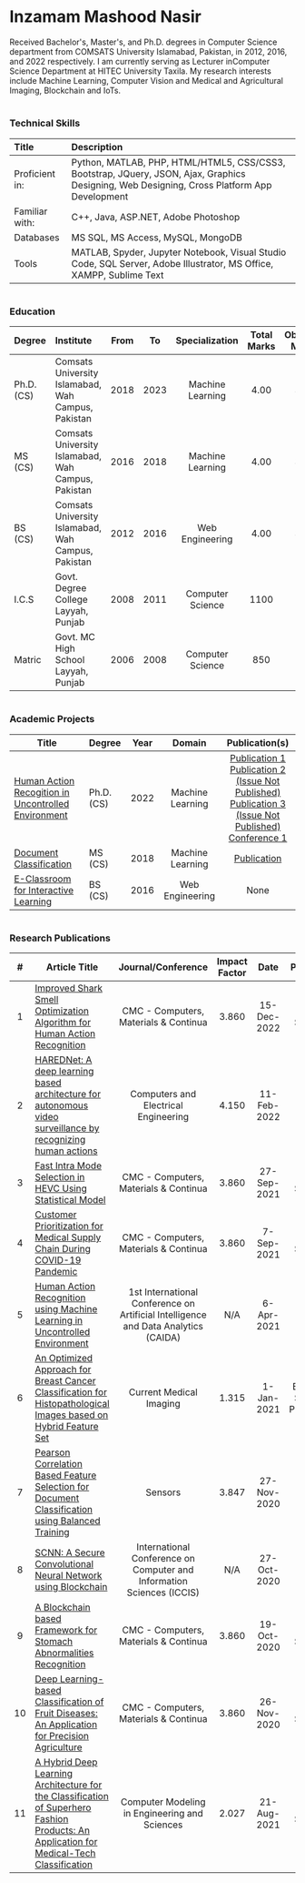 # Inzamam Mashood Nasir

Received Bachelor's, Master's, and Ph.D. degrees in Computer Science department from COMSATS University Islamabad, Pakistan, in 2012, 2016, and 2022 respectively. I am currently serving as Lecturer inComputer Science Department at HITEC University Taxila. My research interests include Machine Learning, Computer Vision and Medical and Agricultural Imaging, Blockchain and IoTs.
#

### Technical Skills
| Title | Description |
|  :-------- | :--------------- |
| Proficient in: | Python, MATLAB, PHP, HTML/HTML5, CSS/CSS3, Bootstrap, JQuery, JSON, Ajax, Graphics Designing, Web Designing, Cross Platform App Development |
| Familiar with: | C++, Java, ASP.NET, Adobe Photoshop |
| Databases | MS SQL, MS Access, MySQL, MongoDB |
| Tools | MATLAB, Spyder, Jupyter Notebook, Visual Studio Code, SQL Server, Adobe Illustrator, MS Office, XAMPP, Sublime Text |
#
### Education
|  Degree | Institute | From | To | Specialization | Total Marks | Obtained Marks |
|  :----- | :-------------------------- | :--: | :--: | :------------: | :------:  | :--: |
| Ph.D. (CS) | Comsats University Islamabad, Wah Campus, Pakistan | 2018 | 2023 | Machine Learning | 4.00 | 3.42 |
| MS (CS) | Comsats University Islamabad, Wah Campus, Pakistan | 2016 | 2018 | Machine Learning | 4.00 | 3.81 |
| BS (CS) | Comsats University Islamabad, Wah Campus, Pakistan | 2012 | 2016 | Web Engineering | 4.00 | 3.37 |
| I.C.S | Govt. Degree College Layyah, Punjab | 2008 | 2011 | Computer Science | 1100 | 654 |
| Matric | Govt. MC High School Layyah, Punjab | 2006 | 2008 | Computer Science | 850 | 660 |
#
### Academic Projects
|  Title | Degree | Year | Domain | Publication(s) |
|  ----- | :-------------------------- | :--: | :--: | :--: |
| <a href="https:/www/google.com"> Human Action Recogition in Uncontrolled Environment </a>| Ph.D. (CS) | 2022 | Machine Learning | <a href="https://www.sciencedirect.com/science/article/abs/pii/S0045790622001057"> Publication 1 </a> <br> <a href="#"> Publication 2 (Issue Not Published) </a> <br> <a href="#"> Publication 3 (Issue Not Published) </a>  <br> <a href="https://ieeexplore.ieee.org/abstract/document/9425202"> Conference 1 </a> |
| <a href="https:/www/google.com"> Document Classification </a> | MS (CS) | 2018 | Machine Learning | <a href="https:/www/google.com"> Publication </a> |
| <a href="https:/www/google.com"> E-Classroom for Interactive Learning </a> | BS (CS) | 2016 | Web Engineering | None |
#
### Research Publications
|  # | Article Title | Journal/Conference | Impact Factor | Date | Publisher | View Publication |
|  :-----: | -------------------------- | :--: | :--: | :--: | :--: | :--: |
| 1 | <a href="https://www.google.com"> Improved Shark Smell Optimization Algorithm for Human Action Recognition </a> | CMC - Computers, Materials & Continua | 3.860 | 15-Dec-2022 | Tech Science | <a href="#"> Issue Not Published Yet </a> |
| 2 | <a href="https://www.google.com"> HAREDNet: A deep learning based architecture for autonomous video surveillance by recognizing human actions </a> | Computers and Electrical Engineering | 4.150 | 11-Feb-2022 | Elsevier |  <a href="https://www.sciencedirect.com/science/article/abs/pii/S0045790622001057"> Go to Publication </a> |
| 3 | <a href="https://www.google.com"> Fast Intra Mode Selection in HEVC Using Statistical Model </a> | CMC - Computers, Materials & Continua | 3.860 | 27-Sep-2021 | Tech Science | <a href="https://www.techscience.com/cmc/v70n2/44642"> Go to Publication </a> |
| 4 | <a href="https://www.google.com"> Customer Prioritization for Medical Supply Chain During COVID-19 Pandemic </a> | CMC - Computers, Materials & Continua | 3.860 | 7-Sep-2021 | Tech Science | <a href="https://www.techscience.com/cmc/v70n1/44397"> Go to Publication </a> |
| 5 | <a href="https://www.google.com"> Human Action Recognition using Machine Learning in Uncontrolled Environment </a> | 1st International Conference on Artificial Intelligence and Data Analytics (CAIDA) | N/A | 6-Apr-2021 | IEEE | <a href="https://ieeexplore.ieee.org/abstract/document/9425202"> Go to Publication </a> |
| 6 | <a href="https://www.google.com"> An Optimized Approach for Breast Cancer Classification for Histopathological Images based on Hybrid Feature Set </a> | Current Medical Imaging | 1.315 | 1-Jan-2021 | Bentham Science Publishers | <a href="https://www.eurekaselect.com/article/106033"> Go to Publication </a> |
| 7 | <a href="https://www.google.com"> Pearson Correlation Based Feature Selection for Document Classification using Balanced Training </a> | Sensors | 3.847 | 27-Nov-2020 | MDPI | <a href="https://www.mdpi.com/905044"> Go to Publication </a> |
| 8 | <a href="https://www.google.com"> SCNN: A Secure Convolutional Neural Network using Blockchain </a> | International Conference on Computer and Information Sciences (ICCIS) | N/A | 27-Oct-2020 | IEEE | <a href="https://ieeexplore.ieee.org/abstract/document/9257635"> Go to Publication </a> |
| 9 | <a href="https://www.google.com"> A Blockchain based Framework for Stomach Abnormalities Recognition </a> | CMC - Computers, Materials & Continua | 3.860 | 19-Oct-2020 | Tech Science | <a href="https://www.techscience.com/cmc/v67n1/41161/"> Go to Publication </a> |
| 10 | <a href="https://www.google.com"> Deep Learning-based Classification of Fruit Diseases: An Application for Precision Agriculture </a> | CMC - Computers, Materials & Continua | 3.860 | 26-Nov-2020 | Tech Science |  <a href="https://www.techscience.com/cmc/v66n2/40656"> Go to Publication </a> |
| 11| <a href="https://www.google.com"> A Hybrid Deep Learning Architecture for the Classification of Superhero Fashion Products: An Application for Medical-Tech Classification </a> | Computer Modeling in Engineering and Sciences | 2.027 | 21-Aug-2021 | Tech Science | <a href="https://www.techscience.com/CMES/v124n3/39925"> Go to Publication </a> |
#
